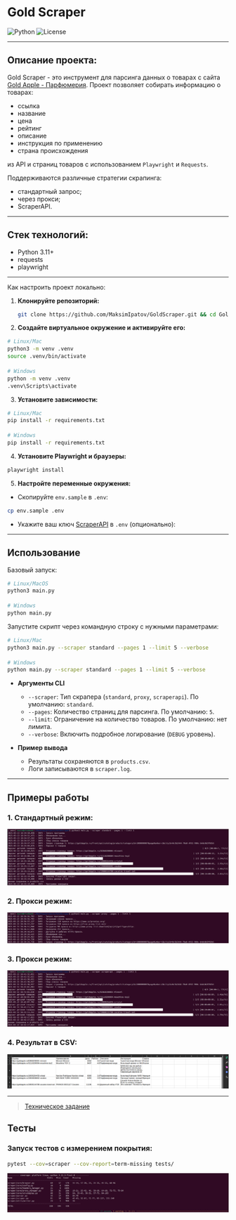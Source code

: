 # Gold Scraper

![Python](https://img.shields.io/badge/python-3.11%2B-blue.svg)
![License](https://img.shields.io/badge/license-MIT-green.svg)

---

## Описание проекта:

Gold Scraper - это инструмент для парсинга данных о товарах с сайта
[Gold Apple - Парфюмерия](https://goldapple.ru/parfjumerija).
Проект позволяет собирать информацию о товарах:

- ссылка
- название
- цена
- рейтинг
- описание
- инструкция по применению
- страна происхождения

из API и страниц товаров с использованием `Playwright` и `Requests`.

Поддерживаются различные стратегии скрапинга:

- стандартный запрос;
- через прокси;
- ScraperAPI.

---

## Стек технологий:

- Python 3.11+
- requests
- playwright

---

Как настроить проект локально:

1. **Клонируйте репозиторий:**

   ```bash
   git clone https://github.com/MaksimIpatov/GoldScraper.git && cd GoldScraper
   ```

2. **Создайте виртуальное окружение и активируйте его:**

```bash
# Linux/Mac
python3 -m venv .venv
source .venv/bin/activate

# Windows
python -m venv .venv
.venv\Scripts\activate     
```

3. **Установите зависимости:**

```bash
# Linux/Mac
pip install -r requirements.txt

# Windows
pip install -r requirements.txt
```

4. **Установите Playwright и браузеры:**

```bash
playwright install
```

5. **Настройте переменные окружения:**

- Скопируйте `env.sample` в `.env`:

```bash
cp env.sample .env
```

- Укажите ваш ключ [ScraperAPI](https://www.scraperapi.com/) в `.env` (опционально):

---

## Использование

Базовый запуск:

```bash
# Linux/MacOS
python3 main.py

# Windows
python main.py
```

Запустите скрипт через командную строку с нужными параметрами:

```bash
# Linux/Mac
python3 main.py --scraper standard --pages 1 --limit 5 --verbose

# Windows
python main.py --scraper standard --pages 1 --limit 5 --verbose
```

- **Аргументы CLI**
    - `--scraper`: Тип скрапера (`standard`, `proxy`, `scraperapi`). По умолчанию: `standard`.
    - `--pages`: Количество страниц для парсинга. По умолчанию: `5`.
    - `--limit`: Ограничение на количество товаров. По умолчанию: нет лимита.
    - `--verbose`: Включить подробное логирование (`DEBUG` уровень).

- **Пример вывода**
    - Результаты сохраняются в `products.csv`.
    - Логи записываются в `scraper.log`.

---

## Примеры работы

### 1. Стандартный режим:

![1.png](demo/screens/1.png)

### 2. Прокси режим:

![2.png](demo/screens/2.png)

### 3. Прокси режим:

![3.png](demo/screens/3.png)

### 4. Результат в CSV:

![4.png](demo/screens/4.png)

---

> [Техническое задание](./TASKS.md)

## Тесты

### Запуск тестов с измерением покрытия:

```bash
pytest --cov=scraper --cov-report=term-missing tests/
```

![5.png](demo/screens/5.png)
